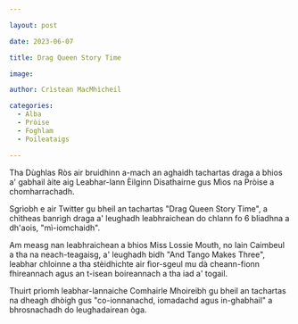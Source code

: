 ```yaml
---

layout: post

date: 2023-06-07

title: Drag Queen Story Time

image: 

author: Crìstean MacMhìcheil

categories:
  - Alba
  - Pròise
  - Foghlam
  - Poileataigs

---
```


Tha Dùghlas Ròs air bruidhinn a-mach an aghaidh tachartas draga a bhios a' gabhail àite aig Leabhar-lann Èilginn Disathairne gus Mìos na Pròise a chomharrachadh.

Sgrìobh e air Twitter gu bheil an tachartas "Drag Queen Story Time", a chìtheas banrìgh draga a' leughadh leabhraichean do chlann fo 6 bliadhna a dh'aois, "mì-iomchaidh".

Am measg nan leabhraichean a bhios Miss Lossie Mouth, no Iain Caimbeul a tha na neach-teagaisg, a' leughadh bidh "And Tango Makes Three", leabhar chloinne a tha stèidhichte air fìor-sgeul mu dà cheann-fionn fhireannach agus an t-isean boireannach a tha iad a' togail.

Thuirt prìomh leabhar-lannaiche Comhairle Mhoireibh gu bheil an tachartas na dheagh dhòigh gus "co-ionnanachd, iomadachd agus in-ghabhail" a bhrosnachadh do leughadairean òga.
